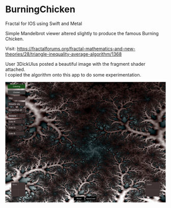 # BurningChicken
Fractal for IOS using Swift and Metal

Simple Mandelbrot viewer altered slightly to produce the famous Burning Chicken.

Visit: https://fractalforums.org/fractal-mathematics-and-new-theories/28/triangle-inequality-average-algorithm/1368

User 3DickUlus posted a beautiful image with the fragment shader attached.\
I copied the algorithm onto this app to do some experimentation.

![Screenshot](screenShot.png)
